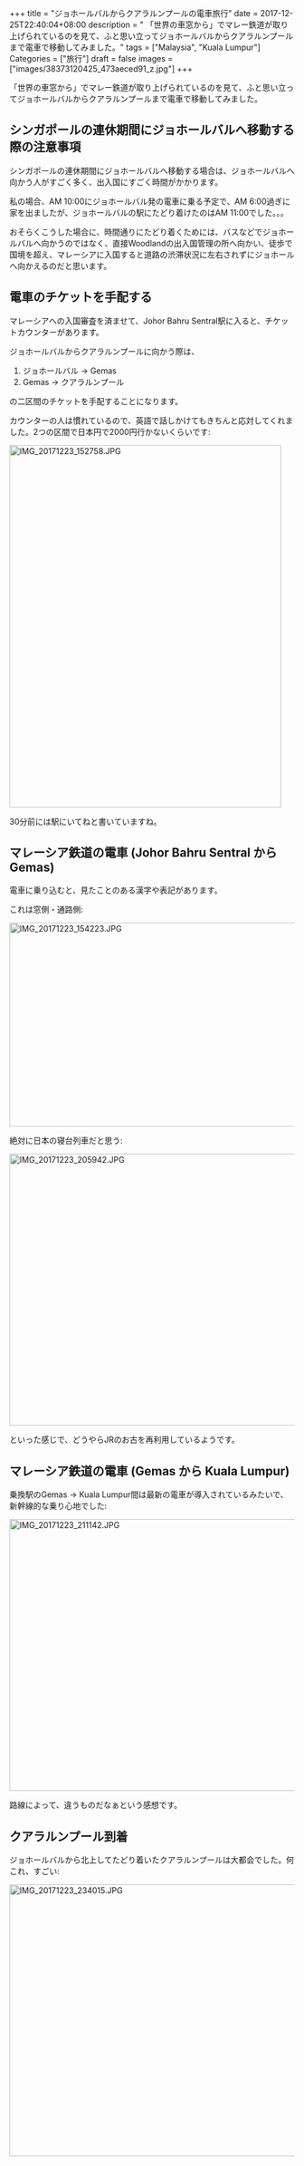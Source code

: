 +++
title = "ジョホールバルからクアラルンプールの電車旅行"
date = 2017-12-25T22:40:04+08:00
description = " 「世界の車窓から」でマレー鉄道が取り上げられているのを見て、ふと思い立ってジョホールバルからクアラルンプールまで電車で移動してみました。"
tags = ["Malaysia", "Kuala Lumpur"]
Categories = ["旅行"]
draft = false
images = ["images/38373120425_473aeced91_z.jpg"]
+++

「世界の車窓から」でマレー鉄道が取り上げられているのを見て、ふと思い立ってジョホールバルからクアラルンプールまで電車で移動してみました。

## シンガポールの連休期間にジョホールバルへ移動する際の注意事項
シンガポールの連休期間にジョホールバルへ移動する場合は、ジョホールバルへ向かう人がすごく多く、出入国にすごく時間がかかります。

私の場合、AM 10:00にジョホールバル発の電車に乗る予定で、AM 6:00過ぎに家を出ましたが、ジョホールバルの駅にたどり着けたのはAM 11:00でした。。。

おそらくこうした場合に、時間通りにたどり着くためには、バスなどでジョホールバルへ向かうのではなく、直接Woodlandの出入国管理の所へ向かい、徒歩で国境を超え、マレーシアに入国すると道路の渋滞状況に左右されずにジョホールへ向かえるのだと思います。

## 電車のチケットを手配する
マレーシアへの入国審査を済ませて、Johor Bahru Sentral駅に入ると、チケットカウンターがあります。

ジョホールバルからクアラルンプールに向かう際は、

1. ジョホールバル -> Gemas
2. Gemas -> クアラルンプール

の二区間のチケットを手配することになります。

カウンターの人は慣れているので、英語で話しかけてもきちんと応対してくれました。2つの区間で日本円で2000円行かないくらいです:

<a data-flickr-embed="true"  href="https://www.flickr.com/photos/42332031@N02/39249615441/in/album-72157661889675967/" title="IMG_20171223_152758.JPG"><img src="https://farm5.staticflickr.com/4590/39249615441_8f7f6fdcf1_z.jpg" width="480" height="640" alt="IMG_20171223_152758.JPG"></a><script async src="//embedr.flickr.com/assets/client-code.js" charset="utf-8"></script>

30分前には駅にいてねと書いていますね。

## マレーシア鉄道の電車 (Johor Bahru Sentral から Gemas)
電車に乗り込むと、見たことのある漢字や表記があります。

これは窓側・通路側:

<a data-flickr-embed="true"  href="https://www.flickr.com/photos/42332031@N02/38541764734/in/album-72157661889675967/" title="IMG_20171223_154223.JPG"><img src="https://farm5.staticflickr.com/4641/38541764734_76667c37fa_z.jpg" width="640" height="360" alt="IMG_20171223_154223.JPG"></a><script async src="//embedr.flickr.com/assets/client-code.js" charset="utf-8"></script>

絶対に日本の寝台列車だと思う:

<a data-flickr-embed="true"  href="https://www.flickr.com/photos/42332031@N02/25382851178/in/album-72157661889675967/" title="IMG_20171223_205942.JPG"><img src="https://farm5.staticflickr.com/4726/25382851178_306b72aec6_z.jpg" width="640" height="480" alt="IMG_20171223_205942.JPG"></a><script async src="//embedr.flickr.com/assets/client-code.js" charset="utf-8"></script>

といった感じで、どうやらJRのお古を再利用しているようです。

## マレーシア鉄道の電車 (Gemas から Kuala Lumpur)
乗換駅のGemas -> Kuala Lumpur間は最新の電車が導入されているみたいで、新幹線的な乗り心地でした:

<a data-flickr-embed="true"  href="https://www.flickr.com/photos/42332031@N02/25382853708/in/album-72157661889675967/" title="IMG_20171223_211142.JPG"><img src="https://farm5.staticflickr.com/4638/25382853708_21ce17735b_z.jpg" width="640" height="480" alt="IMG_20171223_211142.JPG"></a><script async src="//embedr.flickr.com/assets/client-code.js" charset="utf-8"></script>

路線によって、違うものだなぁという感想です。

## クアラルンプール到着
ジョホールバルから北上してたどり着いたクアラルンプールは大都会でした。何これ、すごい:

<a data-flickr-embed="true"  href="https://www.flickr.com/photos/42332031@N02/27473971399/in/album-72157661889675967/" title="IMG_20171223_234015.JPG"><img src="https://farm5.staticflickr.com/4726/27473971399_211deb892c_z.jpg" width="640" height="480" alt="IMG_20171223_234015.JPG"></a><script async src="//embedr.flickr.com/assets/client-code.js" charset="utf-8"></script>


